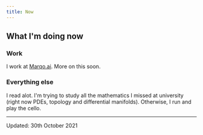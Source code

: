 ```yaml
---
title: Now
---
```


## What I'm doing now

### Work
I work at [Marqo.ai](marqo.ai). More on this soon.

### Everything else
I read alot. I'm trying to study all the mathematics I missed at university (right now PDEs, topology and differential manifolds). Otherwise, I run and play the cello. 

---
Updated: 30th October 2021
